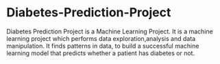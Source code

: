 # Diabetes-Prediction-Project
Diabetes Prediction Project is a Machine Learning Project.
It is a machine learning project which performs data exploration,analysis and data manipulation.
It finds patterns in data, to build a successful machine learning model that predicts whether a patient has 
diabetes or not.
